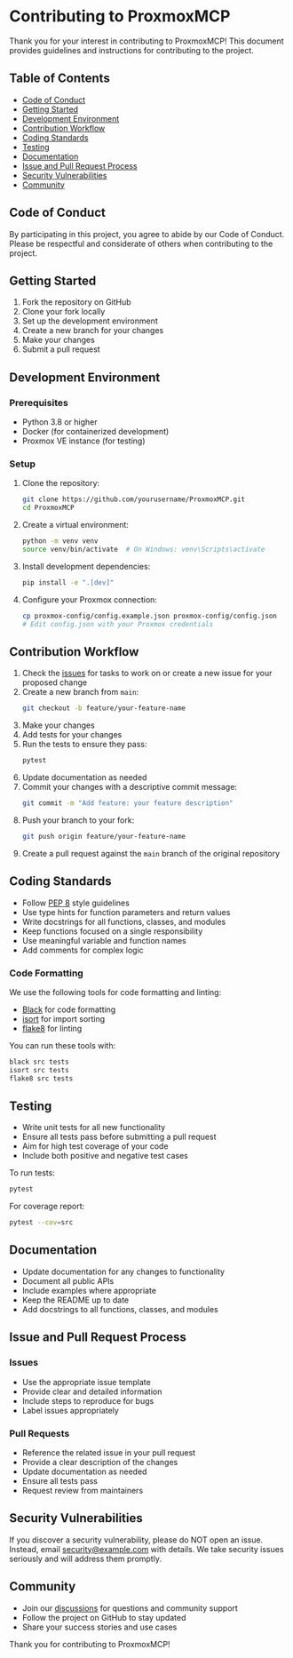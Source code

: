 # Contributing to ProxmoxMCP

Thank you for your interest in contributing to ProxmoxMCP! This document provides guidelines and instructions for contributing to the project.

## Table of Contents

- [Code of Conduct](#code-of-conduct)
- [Getting Started](#getting-started)
- [Development Environment](#development-environment)
- [Contribution Workflow](#contribution-workflow)
- [Coding Standards](#coding-standards)
- [Testing](#testing)
- [Documentation](#documentation)
- [Issue and Pull Request Process](#issue-and-pull-request-process)
- [Security Vulnerabilities](#security-vulnerabilities)
- [Community](#community)

## Code of Conduct

By participating in this project, you agree to abide by our Code of Conduct. Please be respectful and considerate of others when contributing to the project.

## Getting Started

1. Fork the repository on GitHub
2. Clone your fork locally
3. Set up the development environment
4. Create a new branch for your changes
5. Make your changes
6. Submit a pull request

## Development Environment

### Prerequisites

- Python 3.8 or higher
- Docker (for containerized development)
- Proxmox VE instance (for testing)

### Setup

1. Clone the repository:
   ```bash
   git clone https://github.com/yourusername/ProxmoxMCP.git
   cd ProxmoxMCP
   ```

2. Create a virtual environment:
   ```bash
   python -m venv venv
   source venv/bin/activate  # On Windows: venv\Scripts\activate
   ```

3. Install development dependencies:
   ```bash
   pip install -e ".[dev]"
   ```

4. Configure your Proxmox connection:
   ```bash
   cp proxmox-config/config.example.json proxmox-config/config.json
   # Edit config.json with your Proxmox credentials
   ```

## Contribution Workflow

1. Check the [issues](https://github.com/yourusername/ProxmoxMCP/issues) for tasks to work on or create a new issue for your proposed change
2. Create a new branch from `main`:
   ```bash
   git checkout -b feature/your-feature-name
   ```
3. Make your changes
4. Add tests for your changes
5. Run the tests to ensure they pass:
   ```bash
   pytest
   ```
6. Update documentation as needed
7. Commit your changes with a descriptive commit message:
   ```bash
   git commit -m "Add feature: your feature description"
   ```
8. Push your branch to your fork:
   ```bash
   git push origin feature/your-feature-name
   ```
9. Create a pull request against the `main` branch of the original repository

## Coding Standards

- Follow [PEP 8](https://www.python.org/dev/peps/pep-0008/) style guidelines
- Use type hints for function parameters and return values
- Write docstrings for all functions, classes, and modules
- Keep functions focused on a single responsibility
- Use meaningful variable and function names
- Add comments for complex logic

### Code Formatting

We use the following tools for code formatting and linting:
- [Black](https://black.readthedocs.io/) for code formatting
- [isort](https://pycqa.github.io/isort/) for import sorting
- [flake8](https://flake8.pycqa.org/) for linting

You can run these tools with:
```bash
black src tests
isort src tests
flake8 src tests
```

## Testing

- Write unit tests for all new functionality
- Ensure all tests pass before submitting a pull request
- Aim for high test coverage of your code
- Include both positive and negative test cases

To run tests:
```bash
pytest
```

For coverage report:
```bash
pytest --cov=src
```

## Documentation

- Update documentation for any changes to functionality
- Document all public APIs
- Include examples where appropriate
- Keep the README up to date
- Add docstrings to all functions, classes, and modules

## Issue and Pull Request Process

### Issues

- Use the appropriate issue template
- Provide clear and detailed information
- Include steps to reproduce for bugs
- Label issues appropriately

### Pull Requests

- Reference the related issue in your pull request
- Provide a clear description of the changes
- Update documentation as needed
- Ensure all tests pass
- Request review from maintainers

## Security Vulnerabilities

If you discover a security vulnerability, please do NOT open an issue. Instead, email [security@example.com](mailto:security@example.com) with details. We take security issues seriously and will address them promptly.

## Community

- Join our [discussions](https://github.com/yourusername/ProxmoxMCP/discussions) for questions and community support
- Follow the project on GitHub to stay updated
- Share your success stories and use cases

Thank you for contributing to ProxmoxMCP!
